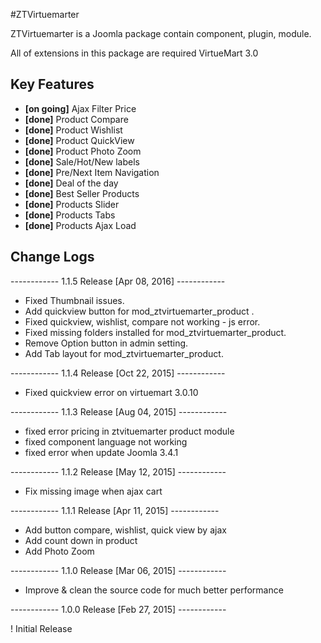 #ZTVirtuemarter

ZTVirtuemarter is a Joomla package contain component, plugin, module.

All of extensions in this package are required VirtueMart 3.0

## Key Features

* __[on going]__ Ajax Filter Price
* __[done]__ Product Compare 
* __[done]__ Product Wishlist
* __[done]__ Product QuickView
* __[done]__ Product Photo Zoom
* __[done]__ Sale/Hot/New labels 
* __[done]__ Pre/Next Item Navigation
* __[done]__ Deal of the day
* __[done]__ Best Seller Products
* __[done]__ Products Slider
* __[done]__ Products Tabs
* __[done]__ Products Ajax Load



## Change Logs

------------ 1.1.5 Release [Apr 08, 2016]  ------------

* Fixed Thumbnail issues.
* Add quickview button for mod_ztvirtuemarter_product .
* Fixed quickview, wishlist, compare not working - js error.
* Fixed missing folders installed for mod_ztvirtuemarter_product.
* Remove Option button in admin setting.
* Add Tab layout for mod_ztvirtuemarter_product.

------------ 1.1.4 Release [Oct 22, 2015]  ------------

* Fixed quickview error on virtuemart 3.0.10

------------ 1.1.3 Release [Aug 04, 2015]  ------------

* fixed error pricing in ztvituemarter product module
* fixed component language not working
* fixed error when update Joomla 3.4.1

------------ 1.1.2 Release [May 12, 2015]  ------------

* Fix missing image when ajax cart

------------ 1.1.1 Release [Apr 11, 2015]  ------------

* Add button compare, wishlist, quick view by ajax
* Add count down in product
* Add Photo Zoom

------------ 1.1.0 Release [Mar 06, 2015]  ------------

* Improve & clean the source code for much better performance 

------------ 1.0.0 Release [Feb 27, 2015]  ------------

! Initial Release